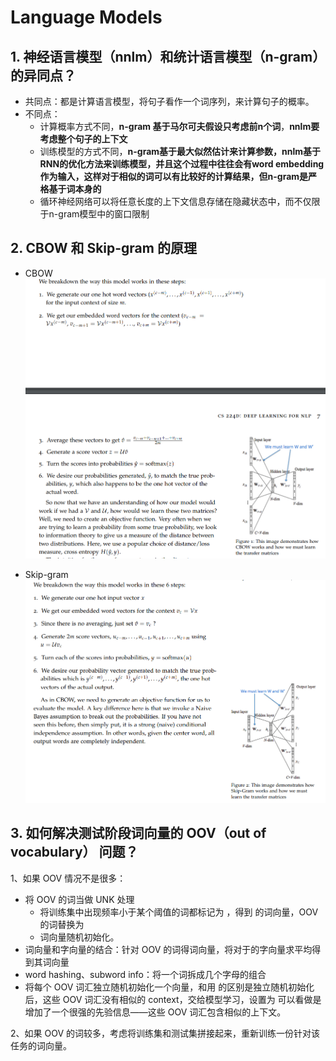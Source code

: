# Language Models
## 1. 神经语言模型（nnlm）和统计语言模型（n-gram）的异同点？
- 共同点：都是计算语言模型，将句子看作一个词序列，来计算句子的概率。
- 不同点：
  - 计算概率方式不同，**n-gram 基于马尔可夫假设只考虑前n个词**，**nnlm要考虑整个句子的上下文**
  - 训练模型的方式不同，**n-gram基于最大似然估计来计算参数，nnlm基于RNN的优化方法来训练模型，并且这个过程中往往会有word embedding作为输入，这样对于相似的词可以有比较好的计算结果，但n-gram是严格基于词本身的**
  - 循环神经网络可以将任意长度的上下文信息存储在隐藏状态中，而不仅限于n-gram模型中的窗口限制

## 2. CBOW 和 Skip-gram 的原理
- CBOW
![](../assets/deep_learning/cbow.png)

- Skip-gram
![](../assets/deep_learning/skip-gram.png)

## 3. 如何解决测试阶段词向量的 OOV（out of vocabulary） 问题？
1、如果 OOV 情况不是很多：

- 将 OOV 的词当做 UNK 处理
  - 将训练集中出现频率小于某个阈值的词都标记为 <UNK>，得到 <UNK> 的词向量，OOV 的词替换为 <UNK>
  - <UNK> 词向量随机初始化。
- 词向量和字向量的结合：针对 OOV 的词得词向量，将对于的字向量求平均得到其词向量
- word hashing、subword info：将一个词拆成几个字母的组合
- 将每个 OOV 词汇独立随机初始化一个向量，和用 <UNK> 的区别是独立随机初始化后，这些 OOV 词汇没有相似的 context，交给模型学习，设置为 <UNK> 可以看做是增加了一个很强的先验信息——这些 OOV 词汇包含相似的上下文。

2、如果 OOV 的词较多，考虑将训练集和测试集拼接起来，重新训练一份针对该任务的词向量。
